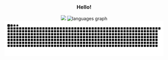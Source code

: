 <h3 align="center">Hello!</h3>

<div align="center">
  <img src="https://github-readme-streak-stats.herokuapp.com/?user=christopher-pedraza&theme=dark&hide_border=false" height="165" />
  <img src="https://github-readme-stats.vercel.app/api/top-langs?username=christopher-pedraza&locale=en&hide_title=false&layout=compact&card_width=320&langs_count=5&theme=dracula&hide_border=false&order=2" alt="languages graph"  />
</div>
<div align="center">
  <picture>
    <source media="(prefers-color-scheme: dark)" srcset="https://raw.githubusercontent.com/christopher-pedraza/christopher-pedraza/output/github-contribution-grid-snake-dark.svg">
    <source media="(prefers-color-scheme: light)" srcset="https://raw.githubusercontent.com/christopher-pedraza/christopher-pedraza/output/github-contribution-grid-snake.svg">
    <img alt="github contribution grid snake animation" src="https://raw.githubusercontent.com/christopher-pedraza/christopher-pedraza/christopher-pedraza/github-contribution-grid-snake.svg">
  </picture>
</div>
